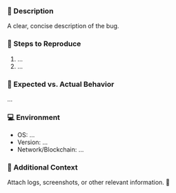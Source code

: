 ### 🐞 Description

A clear, concise description of the bug.

### 🔄 Steps to Reproduce

1. …
2. …

### 🎯 Expected vs. Actual Behavior

…

### 💻 Environment

- OS: …
- Version: …
- Network/Blockchain: …

### 📝 Additional Context

Attach logs, screenshots, or other relevant information. 📸
